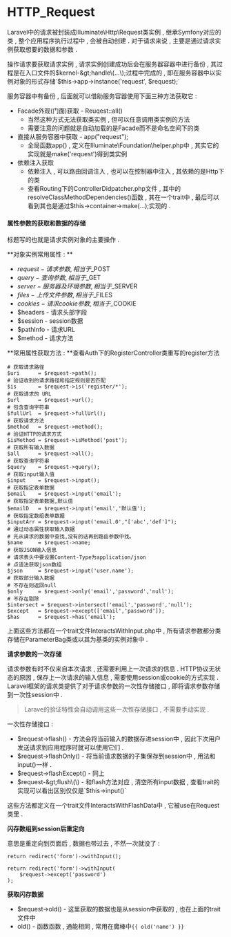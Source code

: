 # HTTP\_Request

Laravel中的请求被封装成Illuminate\Http\Request类实例 , 继承Symfony对应的类 , 整个应用程序执行过程中 , 会被自动创建 . 对于请求来说 , 主要是通过请求实例获取想要的数据和参数 .

操作请求要获取请求实例 , 请求实例创建成功后会在服务器容器中进行备份 , 其过程是在入口文件的$kernel-&gt;handle\(...\);过程中完成的 , 即在服务容器中以实例对象的形式存储`$this->app->instance('request', $request);`

服务容器中有备份 , 后面就可以借助服务容器使用下面三种方法获取它 :

* Facade外观\(门面\)获取 - Reuqest::all\(\)
  * 当然这种方式无法获取类实例 , 但可以任意调用类实例的方法
  * 需要注意的问题就是自动加载的是Facade而不是命名空间下的类
* 直接从服务容器中获取 - app\("request"\);
  * 全局函数app\(\) , 定义在Illuminate\Foundation\helper.php中 , 其实它的实现就是make\('request'\)得到类实例
* 依赖注入获取
  * 依赖注入 , 可以路由回调注入 , 也可以在控制器中注入 , 其依赖的是Http下的类
  * 查看Routing下的ControllerDidpatcher.php文件 , 其中的resolveClassMethodDependencies\(\)函数 , 其在一个trait中 , 最后可以看到其也是通过$this-&gt;container-&gt;make\(...\);实现的 . 

#### 属性参数的获取和数据的存储

标题写的也就是请求实例对象的主要操作 .

**对象实例常用属性 : **

* $request - 请求参数 , 相当于$\_POST
* $query - 查询参数 , 相当于$\_GET
* $server - 服务器及环境参数 , 相当于$\_SERVER
* $files - 上传文件参数 , 相当于$\_FILES
* $cookies - 请求cookie参数 , 相当于$\_COOKIE
* $headers - 请求头部字段
* $session - session数据
* $pathInfo - 请求URL
* $method - 请求方法

**常用属性获取方法 : **查看Auth下的RegisterController类重写的register方法

```
# 获取请求路径
$uri      = $request->path();
# 验证收到的请求路径和指定规则是否匹配
$is       = $request->is('register/*');
# 获取请求的 URL
$url      = $request->url();
# 包含查询字符串
$fullUrl  = $request->fullUrl();
# 获取请求方法
$method   = $request->method();
# 验证HTTP的请求方式
$isMethod = $request->isMethod('post');
# 获取所有输入数据
$all      = $request->all();
# 获取查询字符串
$query    = $request->query();
# 获取input输入值
$input    = $request->input();
# 获取指定表单数据
$email    = $request->input('email');
# 获取指定表单数据,默认值
$emailD   = $request->input('email','默认值');
# 获取指定数组表单数据
$inputArr = $request->input('email.0',"['abc','def']");
# 通过动态属性获取输入数据
# 先从请求的数据中查找,没有的话再到路由参数中找。
$name     = $request->name;
# 获取JSON输入信息
# 请求表头中要设置Content-Type为application/json
# 点语法获取json数组
$json     = $request->input('user.name');
# 获取部分输入数据
# 不存在则返回null
$only     = $request->only('email','password','null');
# 不存在剔除
$intersect = $request->intersect('email','password','null');
$except   = $request->except(['email','password']);
$has      = $request->has('email');
```

上面这些方法都在一个trait文件InteractsWithInput.php中 , 所有请求参数都分类存储在ParameterBag类或以其为基类的实例对象中 .

**请求参数的一次存储**

请求参数有时不仅来自本次请求 , 还需要利用上一次请求的信息 . HTTP协议无状态的原因 , 保存上一次请求的输入信息 , 需要使用session或cookie的方式实现 . Laravel框架的请求类提供了对于请求参数的一次性存储接口 , 即将请求参数存储到一次性session中 .

> Larave的验证特性会自动调用这些一次性存储接口 , 不需要手动实现 .

一次性存储接口 :

* $request-&gt;flash\(\) - 方法会将当前输入的数据存进session中 , 因此下次用户发送请求到应用程序时就可以使用它们 . 
* $request-&gt;flashOnly\(\) - 将当前请求数据的子集保存到session中 , 用法和input\(\)一样 . 
* $request-&gt;flashExcept\(\) - 同上
* $request-&gt;flush\(\) - 和flash方法对应 , 清空所有input数据 , 查看trait的实现可以看出区别仅仅是`$this->input()`

这些方法都定义在一个trait文件InteractsWithFlashData中 , 它被use在Request类里 .

**闪存数组到session后重定向**

意思是重定向到页面后 , 数据也带过去 , 不然一次就没了 :

```
return redirect('form')->withInput();

return redirect('form')->withInput(
    $request->except('password')
);
```

**获取闪存数据**

* $request-&gt;old\(\) - 这里获取的数据也是从session中获取的 , 也在上面的trait文件中
* old\(\) - 函数函数 , 通能相同 , 常用在魔棒中`{{ old('name') }}`



